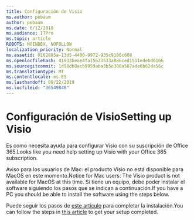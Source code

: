 ```yaml
---
title: Configuración de Visio
ms.author: pebaum
author: pebaum
ms.date: 6/12/2018
ms.audience: ITPro
ms.topic: article
ROBOTS: NOINDEX, NOFOLLOW
localization_priority: Normal
ms.assetid: 0162885a-13d5-4400-9972-935c9186c608
ms.openlocfilehash: 41933beae4fa15623533a886ced1511edebd6166
ms.sourcegitcommit: 1d98db8acb9959aba3b5e308a567ade6b62da56c
ms.translationtype: MT
ms.contentlocale: es-ES
ms.lasthandoff: 08/22/2019
ms.locfileid: "36549848"
---
```

# <a name="setting-up-visio"></a><span data-ttu-id="39d13-102">Configuración de Visio</span><span class="sxs-lookup"><span data-stu-id="39d13-102">Setting up Visio</span></span>

<span data-ttu-id="39d13-103">Es como necesita ayuda para configurar Visio con su suscripción de Office 365.</span><span class="sxs-lookup"><span data-stu-id="39d13-103">Looks like you need help setting up Visio with your Office 365 subscription.</span></span>
  
<span data-ttu-id="39d13-104">Aviso para los usuarios de Mac: el producto Visio no está disponible para MacOS en este momento.</span><span class="sxs-lookup"><span data-stu-id="39d13-104">Notice for Mac users: The Visio product is not available for MacOS at this time.</span></span> <span data-ttu-id="39d13-105">Si tiene un equipo, debe poder instalar el software siguiendo los pasos que se indican a continuación.</span><span class="sxs-lookup"><span data-stu-id="39d13-105">If you have a PC you should be able to install the software using the steps below.</span></span>
  
<span data-ttu-id="39d13-106">Puede seguir los pasos de [este artículo](https://support.office.com/article/f98f21e3-aa02-4827-9167-ddab5b025710.aspx) para completar la instalación.</span><span class="sxs-lookup"><span data-stu-id="39d13-106">You can follow the steps in [this article](https://support.office.com/article/f98f21e3-aa02-4827-9167-ddab5b025710.aspx) to get your setup completed.</span></span> 
  

